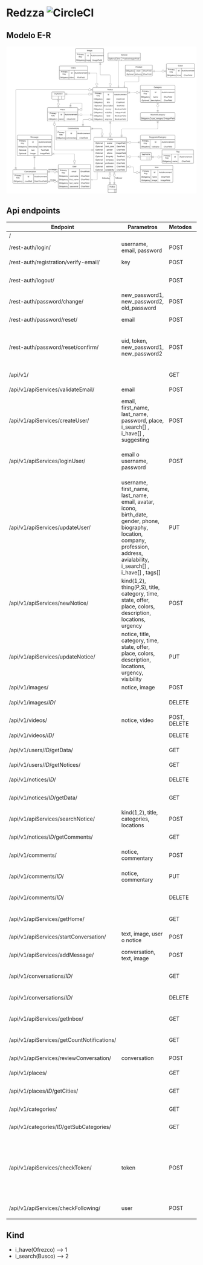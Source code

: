 # Redzza  ![CircleCI](https://circleci.com/gh/larry852/redzza.svg?style=svg&circle-token=cd70aaea93f105fc9177883b44ce4eb1abd5f6be)

## Modelo E-R
![MER](modeloE-R.png?raw=true "Modelo E-R")

## Api endpoints
| Endpoint | Parametros | Metodos | Retorno | Descripción |
| --- | --- | --- | --- | --- |
| / |  |  |  | Admin Django - WEB |
| /rest-auth/login/ | username, email, password | POST | token | Login api |
| /rest-auth/registration/verify-email/ | key | POST | detail | Verificacion de correo |
| /rest-auth/logout/ |  | POST | detail | Logout *Identificacion de user mediante token* |
| /rest-auth/password/change/ | new_password1, new_password2, old_password | POST | detail | Cambio de contraseña |
| /rest-auth/password/reset/ | email | POST | detail | Olvide contraseña - /reset/uid/token/ |
| /rest-auth/password/reset/confirm/ | uid, token, new_password1, new_password2 | POST | detail | Olvide contraseña confirmacion - uid y token son enviados en el correo despues de usar /rest-auth/password/reset/ |
| /api/v1/ |  | GET | Lista de CRUDs | Modelos de la base de datos del negocio |
| /api/v1/apiServices/validateEmail/ | email | POST | exists, data | Verificacion de existencia de correo |
| /api/v1/apiServices/createUser/ | email, first_name, last_name, password, place, i_search[] , i_have[] , suggesting | POST | token, success, msg, err, user | Creacion de un nuevo usuario - /verify-email/key/ |
| /api/v1/apiServices/loginUser/ | email o username, password | POST | token, success, msg, err, user, timetoken | Login aplicativo mediante email o username y contraseña |
| /api/v1/apiServices/updateUser/ | username, first_name, last_name, email, avatar, icono, birth_date, gender, phone, biography, location, company, profession, address, avialability, i_search[] , i_have[] , tags[] | PUT | success, msg, err | Edicion del perfil usuario *Un campo a la vez* |
| /api/v1/apiServices/newNotice/ | kind(1,2), thing(P,S), title, category, time, state, offer, place, colors, description, locations, urgency | POST | success, msg, err, notice | Nueva publicacion de servicio o producto |
| /api/v1/apiServices/updateNotice/ | notice, title, category, time, state, offer, place, colors, description, locations, urgency, visibility | PUT | success, msg, err | Edicion publicacion de servicio o producto *Un campo a la vez* |
| /api/v1/images/ | notice, image | POST | image | Imagen para notice |
| /api/v1/images/*ID*/ | | DELETE | success | Eliminacion de imagen por id de notice |
| /api/v1/videos/ | notice, video | POST, DELETE | video | Video para notice |
| /api/v1/videos/*ID*/ | | DELETE | success | Eliminacion de video por id de notice |
| /api/v1/users/*ID*/getData/ |  | GET | success, data, err | Informacion de un usuario por su id |
| /api/v1/users/*ID*/getNotices/ |  | GET | success, data, err | Publicaciones de un usuario por su id |
| /api/v1/notices/*ID*/ |  | DELETE | success | Visibilidad a false de una notice por su id |
| /api/v1/notices/*ID*/getData/ |  | GET | notice | Obtencion de informacion de un notice por su id |
| /api/v1/apiServices/searchNotice/ | kind(1,2), title, categories, locations | POST | success, data, err | Busqueda, kind obligatorio |
| /api/v1/notices/*ID*/getComments/ |  | GET | success, data, err | Comentarios de una notice por su id |
| /api/v1/comments/ | notice, commentary | POST | comentary | Creacion de comentario para notice |
| /api/v1/comments/*ID*/ | notice, commentary | PUT | comentary | Edicion de un comentario para notice |
| /api/v1/comments/*ID*/ |  | DELETE | comentary | Eliminacion de un comentario para notice |
| /api/v1/apiServices/getHome/ |  | GET | success, data, err | Publicaciones del home de un usuario por su id |
| /api/v1/apiServices/startConversation/ | text, image, user o notice | POST | success, msg, err | Iniciar una conversacion |
| /api/v1/apiServices/addMessage/ | conversation, text, image | POST | success, msg, err | Agregar mensaje a una conversacion existente |
| /api/v1/conversations/*ID*/ |  | GET | success | Recuperacion de una conversacion por su id |
| /api/v1/conversations/*ID*/ |  | DELETE | success | Eliminacion de una conversacion por su id |
| /api/v1/apiServices/getInbox/ |  | GET | success, data, err | Obtencion de mensajes de un usuario |
| /api/v1/apiServices/getCountNotifications/ |  | GET | success, count, err | Obtencion de numero de notificaciones |
| /api/v1/apiServices/reviewConversation/ | conversation | POST | success, msg, err | Lectura de una conversacion |
| /api/v1/places/ |  | GET | data, success | Obtencion de departamentos |
| /api/v1/places/*ID*/getCities/ |  | GET | data, success | Obtencion de ciudades de un departamento |
| /api/v1/categories/ |  | GET | data, success | Obtencion de macrocategorias |
| /api/v1/categories/*ID*/getSubCategories/ |  | GET | data, success | Obtencion de subcategorias de una macrocategoria |
| /api/v1/apiServices/checkToken/ | token | POST | detail: Invalid token, Token has expired, Token has valid, User inactive or deleted | Verificacion de estado de token |
| /api/v1/apiServices/checkFollowing/ | user | POST | success, following, err | Verificacion de seguimiento de perfil |


## Kind
- i_have(Ofrezco) --> 1 
- i_search(Busco) --> 2



